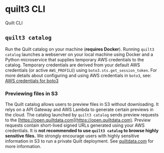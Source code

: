
# quilt3 CLI
Quilt CLI

## `quilt3 catalog`
Run the Quilt catalog on your machine (**requires Docker**). Running `quilt3 catalog` launches a webserver on your local machine using Docker and a Python microservice that supplies temporary AWS credentials to the catalog. Temporary credentials are derived from your default AWS credentials (or active `AWS_PROFILE`) using `boto3.sts.get_session_token`. For more details about configuring and using AWS credentials in `boto3`, see: [AWS credentials for boto3](https://boto3.amazonaws.com/v1/documentation/api/latest/guide/configuration.html)

### Previewing files in S3
The Quilt catalog allows users to preview files in S3 without downloading. It relys on a API Gateway and AWS Lambda to generate certain previews in the cloud. The catalog launched by `quilt3 catalog` sends preview requests to the [https://open.quiltdata.com](https://open.quiltdata.com). Preview requests contain short-lived signed URLs generated using your AWS credentials. It is **not recommended to use `quilt3 catalog` to browse highly sensitive files.** We strongly encourage users with highly sensitive information in S3 to run a private Quilt deployment. See [quiltdata.com](https://quiltdata.com) for more information.


